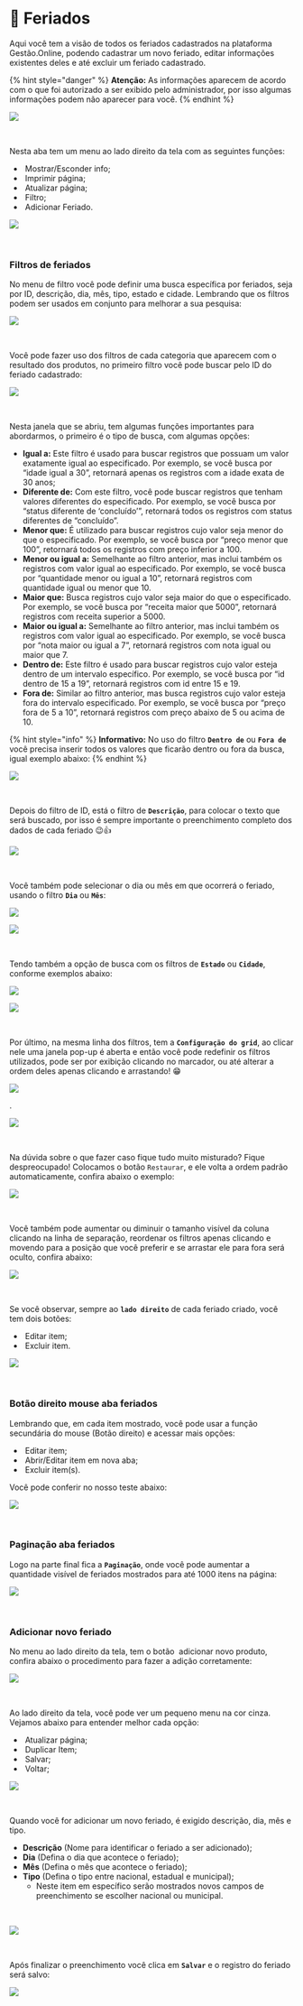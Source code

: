 # 📆 Feriados

Aqui você tem a visão de todos os feriados cadastrados na plataforma Gestão.Online, podendo cadastrar um novo feriado, editar informações existentes deles e até excluir um feriado cadastrado.

{% hint style="danger" %}
**Atenção:** As informações aparecem de acordo com o que foi autorizado a ser exibido pelo administrador, por isso algumas informações podem não aparecer para você.
{% endhint %}

![](/erp-v2/assets/modulos/feriados/aba_feriados.gif)

<br>

Nesta aba tem um menu ao lado direito da tela com as seguintes funções:

- <img src="/erp-v2/assets/icon_exibir.png" alt="" data-size="line"> Mostrar/Esconder info;
- <img src="/erp-v2/assets/icon_imprimir.png" alt="" data-size="line"> Imprimir página;
- <img src="/erp-v2/assets/icon_atualizar.png" alt="" data-size="line"> Atualizar página;
- <img src="/erp-v2/assets/icon_filtro.png" alt="" data-size="line"> Filtro;
- <img src="/erp-v2/assets/icon_add.png" alt="" data-size="line"> Adicionar Feriado.

![](/erp-v2/assets/modulos/feriados/aba_feriados_menu.png)

<br>

### Filtros de feriados

No menu de filtro você pode definir uma busca específica por feriados, seja por ID, descrição, dia, mês, tipo, estado e cidade. Lembrando que os filtros podem ser usados em conjunto para melhorar a sua pesquisa:

![](/erp-v2/assets/modulos/feriados/aba_feriados_filtro.gif)

<br>

Você pode fazer uso dos filtros de cada categoria que aparecem com o resultado dos produtos, no primeiro filtro você pode buscar pelo ID do feriado cadastrado:

![](/erp-v2/assets/modulos/feriados/aba_feriados_filtro_id.png)

<br>

Nesta janela que se abriu, tem algumas funções importantes para abordarmos, o primeiro é o tipo de busca, com algumas opções:

- **Igual a:** Este filtro é usado para buscar registros que possuam um valor exatamente igual ao especificado. Por exemplo, se você busca por “idade igual a 30”, retornará apenas os registros com a idade exata de 30 anos;
- **Diferente de:** Com este filtro, você pode buscar registros que tenham valores diferentes do especificado. Por exemplo, se você busca por “status diferente de ‘concluído’”, retornará todos os registros com status diferentes de “concluído”.
- **Menor que:** É utilizado para buscar registros cujo valor seja menor do que o especificado. Por exemplo, se você busca por “preço menor que 100”, retornará todos os registros com preço inferior a 100.
- **Menor ou igual a:** Semelhante ao filtro anterior, mas inclui também os registros com valor igual ao especificado. Por exemplo, se você busca por “quantidade menor ou igual a 10”, retornará registros com quantidade igual ou menor que 10.
- **Maior que:** Busca registros cujo valor seja maior do que o especificado. Por exemplo, se você busca por “receita maior que 5000”, retornará registros com receita superior a 5000.
- **Maior ou igual a:** Semelhante ao filtro anterior, mas inclui também os registros com valor igual ao especificado. Por exemplo, se você busca por “nota maior ou igual a 7”, retornará registros com nota igual ou maior que 7.
- **Dentro de:** Este filtro é usado para buscar registros cujo valor esteja dentro de um intervalo específico. Por exemplo, se você busca por “id dentro de 15 a 19”, retornará registros com id entre 15 e 19.
- **Fora de:** Similar ao filtro anterior, mas busca registros cujo valor esteja fora do intervalo especificado. Por exemplo, se você busca por “preço fora de 5 a 10”, retornará registros com preço abaixo de 5 ou acima de 10.

{% hint style="info" %}
**Informativo:** No uso do filtro **`Dentro de`** ou **`Fora de`** você precisa inserir todos os valores que ficarão dentro ou fora da busca, igual exemplo abaixo:
{% endhint %}

![](/erp-v2/assets/modulos/feriados/aba_feriados_filtro_dentrode.gif)

<br>

Depois do filtro de ID, está o filtro de **`Descrição`**, para colocar o texto que será buscado, por isso é sempre importante o preenchimento completo dos dados de cada feriado 😉👍

![](/erp-v2/assets/modulos/feriados/aba_feriados_filtro_descricao.gif)

<br>

Você também pode selecionar o dia ou mês em que ocorrerá o feriado, usando o filtro **`Dia`** ou **`Mês`**:

![](/erp-v2/assets/modulos/feriados/aba_feriados_filtro_dia.png)

![](/erp-v2/assets/modulos/feriados/aba_feriados_filtro_mes.png)

<br>

Tendo também a opção de busca com os filtros de **`Estado`** ou **`Cidade`**, conforme exemplos abaixo:

![](/erp-v2/assets/modulos/feriados/aba_feriados_filtro_estado.png)

![](/erp-v2/assets/modulos/feriados/aba_feriados_filtro_cidade.png)

<br>

Por último, na mesma linha dos filtros, tem a **`Configuração do grid`**, ao clicar nele uma janela pop-up é aberta e então você pode redefinir os filtros utilizados, pode ser por exibição clicando no marcador, ou até alterar a ordem deles apenas clicando e arrastando! 😁

![](/erp-v2/assets/modulos/feriados/aba_feriados_filtro_grid.png)

.

![](/erp-v2/assets/modulos/feriados/aba_feriados_filtro_grid.gif)

<br>

Na dúvida sobre o que fazer caso fique tudo muito misturado? Fique despreocupado! Colocamos o botão `Restaurar`, e ele volta a ordem padrão automaticamente, confira abaixo o exemplo:

![](/erp-v2/assets/modulos/feriados/aba_feriados_filtro_grid_restaurar.png)

<br>

Você também pode aumentar ou diminuir o tamanho visível da coluna clicando na linha de separação, reordenar os filtros apenas clicando e movendo para a posição que você preferir e se arrastar ele para fora será oculto, confira abaixo:

![](/erp-v2/assets/modulos/feriados/aba_feriados_filtro_mouse.gif)

<br>

Se você observar, sempre ao **`lado direito`** de cada feriado criado, você tem dois botões:

- <img src="/erp-v2/assets/modulos/icon_editar_item.png" alt="" data-size="line"> Editar item;
- <img src="/erp-v2/assets/modulos/icon_excluir_item.png" alt="" data-size="line"> Excluir item.

![](/erp-v2/assets/modulos/feriados/aba_feriados_editar_excluir.png)

<br>

### Botão direito mouse aba feriados

Lembrando que, em cada item mostrado, você pode usar a função secundária do mouse (Botão direito) e acessar mais opções:

- <img src="/erp-v2/assets/modulos/icon_editar_item_mouse.png" alt="" data-size="line"> Editar item;
- <img src="/erp-v2/assets/modulos/icon_abrir_editar_item_nova_aba_mouse.png" alt="" data-size="line"> Abrir/Editar item em nova aba;
- <img src="/erp-v2/assets/modulos/icon_excluir_item_mouse.png" alt="" data-size="line"> Excluir item(s).

Você pode conferir no nosso teste abaixo:

![](/erp-v2/assets/modulos/feriados/aba_feriados_btn_mouse.gif)

<br>

### Paginação aba feriados

Logo na parte final fica a **`Paginação`**, onde você pode aumentar a quantidade visível de feriados mostrados para até 1000 itens na página:

![](/erp-v2/assets/modulos/feriados/aba_feriados_paginacao.png)

<br>

### Adicionar novo feriado

No menu ao lado direito da tela, tem o botão <img src="/erp-v2/assets/icon_add.png" alt="" data-size="line"> adicionar novo produto, confira abaixo o procedimento para fazer a adição corretamente:

![](/erp-v2/assets/modulos/feriados/aba_feriados_add.png)

<br>

Ao lado direito da tela, você pode ver um pequeno menu na cor cinza. Vejamos abaixo para entender melhor cada opção:

- <img src="/erp-v2/assets/icon_atualizar.png" alt="" data-size="line"> Atualizar página;
- <img src="/erp-v2/assets/icon_duplicar.png" alt="" data-size="line"> Duplicar Item;
- <img src="/erp-v2/assets/icon_salvar.png" alt="" data-size="line"> Salvar;
- <img src="/erp-v2/assets/icon_voltar.png" alt="" data-size="line"> Voltar;

![](/erp-v2/assets/modulos/feriados/aba_feriados_add_menu.png)

<br>

Quando você for adicionar um novo feriado, é exigido descrição, dia, mês e tipo. 

- **Descrição** (Nome para identificar o feriado a ser adicionado);
- **Dia** (Defina o dia que acontece o feriado);
- **Mês** (Defina o mês que acontece o feriado);
- **Tipo** (Defina o tipo entre nacional, estadual e municipal);
    - Neste item em específico serão mostrados novos campos de preenchimento se escolher nacional ou municipal.
<br>

![](/erp-v2/assets/modulos/feriados/aba_feriados_add_feriado_itens.gif)

<br>

Após finalizar o preenchimento você clica em **`Salvar`** e o registro do feriado será salvo:

![](/erp-v2/assets/modulos/feriados/aba_feriados_add_feriado_salvar.gif)

<br>
